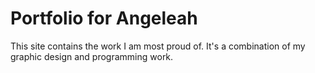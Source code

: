 # Portfolio for Angeleah
This site contains the work I am most proud of. It's a combination of my graphic design and programming work.
